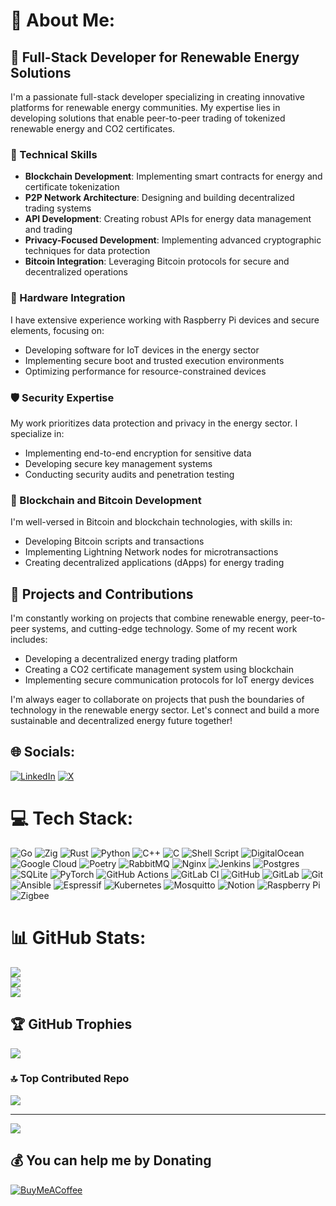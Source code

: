 # 💫 About Me:
## 🌿 Full-Stack Developer for Renewable Energy Solutions

I'm a passionate full-stack developer specializing in creating innovative platforms for renewable energy communities. My expertise lies in developing solutions that enable peer-to-peer trading of tokenized renewable energy and CO2 certificates.

### 🚀 Technical Skills
- **Blockchain Development**: Implementing smart contracts for energy and certificate tokenization
- **P2P Network Architecture**: Designing and building decentralized trading systems
- **API Development**: Creating robust APIs for energy data management and trading
- **Privacy-Focused Development**: Implementing advanced cryptographic techniques for data protection
- **Bitcoin Integration**: Leveraging Bitcoin protocols for secure and decentralized operations

### 🍓 Hardware Integration
I have extensive experience working with Raspberry Pi devices and secure elements, focusing on:
- Developing software for IoT devices in the energy sector
- Implementing secure boot and trusted execution environments
- Optimizing performance for resource-constrained devices

### 🛡️ Security Expertise
My work prioritizes data protection and privacy in the energy sector. I specialize in:
- Implementing end-to-end encryption for sensitive data
- Developing secure key management systems
- Conducting security audits and penetration testing

### 🔗 Blockchain and Bitcoin Development
I'm well-versed in Bitcoin and blockchain technologies, with skills in:
- Developing Bitcoin scripts and transactions
- Implementing Lightning Network nodes for microtransactions
- Creating decentralized applications (dApps) for energy trading

## 🌱 Projects and Contributions
I'm constantly working on projects that combine renewable energy, peer-to-peer systems, and cutting-edge technology. Some of my recent work includes:
- Developing a decentralized energy trading platform
- Creating a CO2 certificate management system using blockchain
- Implementing secure communication protocols for IoT energy devices

I'm always eager to collaborate on projects that push the boundaries of technology in the renewable energy sector. Let's connect and build a more sustainable and decentralized energy future together!



## 🌐 Socials:
[![LinkedIn](https://img.shields.io/badge/LinkedIn-%230077B5.svg?logo=linkedin&logoColor=white)](https://linkedin.com/in/stefan-weber-955850111) [![X](https://img.shields.io/badge/X-black.svg?logo=X&logoColor=white)](https://x.com/cybnon) 

# 💻 Tech Stack:
![Go](https://img.shields.io/badge/go-%2300ADD8.svg?style=for-the-badge&logo=go&logoColor=white) ![Zig](https://img.shields.io/badge/Zig-%23F7A41D.svg?style=for-the-badge&logo=zig&logoColor=white) ![Rust](https://img.shields.io/badge/rust-%23000000.svg?style=for-the-badge&logo=rust&logoColor=white) ![Python](https://img.shields.io/badge/python-3670A0?style=for-the-badge&logo=python&logoColor=ffdd54) ![C++](https://img.shields.io/badge/c++-%2300599C.svg?style=for-the-badge&logo=c%2B%2B&logoColor=white) ![C](https://img.shields.io/badge/c-%2300599C.svg?style=for-the-badge&logo=c&logoColor=white) ![Shell Script](https://img.shields.io/badge/shell_script-%23121011.svg?style=for-the-badge&logo=gnu-bash&logoColor=white) ![DigitalOcean](https://img.shields.io/badge/DigitalOcean-%230167ff.svg?style=for-the-badge&logo=digitalOcean&logoColor=white) ![Google Cloud](https://img.shields.io/badge/GoogleCloud-%234285F4.svg?style=for-the-badge&logo=google-cloud&logoColor=white) ![Poetry](https://img.shields.io/badge/Poetry-%233B82F6.svg?style=for-the-badge&logo=poetry&logoColor=0B3D8D) ![RabbitMQ](https://img.shields.io/badge/rabbitmq-FF6600?style=for-the-badge&logo=rabbitmq&logoColor=white) ![Nginx](https://img.shields.io/badge/nginx-%23009639.svg?style=for-the-badge&logo=nginx&logoColor=white) ![Jenkins](https://img.shields.io/badge/jenkins-%232C5263.svg?style=for-the-badge&logo=jenkins&logoColor=white) ![Postgres](https://img.shields.io/badge/postgres-%23316192.svg?style=for-the-badge&logo=postgresql&logoColor=white) ![SQLite](https://img.shields.io/badge/sqlite-%2307405e.svg?style=for-the-badge&logo=sqlite&logoColor=white) ![PyTorch](https://img.shields.io/badge/PyTorch-%23EE4C2C.svg?style=for-the-badge&logo=PyTorch&logoColor=white) ![GitHub Actions](https://img.shields.io/badge/github%20actions-%232671E5.svg?style=for-the-badge&logo=githubactions&logoColor=white) ![GitLab CI](https://img.shields.io/badge/gitlab%20CI-%23181717.svg?style=for-the-badge&logo=gitlab&logoColor=white) ![GitHub](https://img.shields.io/badge/github-%23121011.svg?style=for-the-badge&logo=github&logoColor=white) ![GitLab](https://img.shields.io/badge/gitlab-%23181717.svg?style=for-the-badge&logo=gitlab&logoColor=white) ![Git](https://img.shields.io/badge/git-%23F05033.svg?style=for-the-badge&logo=git&logoColor=white) ![Ansible](https://img.shields.io/badge/ansible-%231A1918.svg?style=for-the-badge&logo=ansible&logoColor=white) ![Espressif](https://img.shields.io/badge/espressif-E7352C.svg?style=for-the-badge&logo=espressif&logoColor=white) ![Kubernetes](https://img.shields.io/badge/kubernetes-%23326ce5.svg?style=for-the-badge&logo=kubernetes&logoColor=white) ![Mosquitto](https://img.shields.io/badge/mosquitto-%233C5280.svg?style=for-the-badge&logo=eclipsemosquitto&logoColor=white) ![Notion](https://img.shields.io/badge/Notion-%23000000.svg?style=for-the-badge&logo=notion&logoColor=white) ![Raspberry Pi](https://img.shields.io/badge/-RaspberryPi-C51A4A?style=for-the-badge&logo=Raspberry-Pi) ![Zigbee](https://img.shields.io/badge/zigbee-%23EB0443.svg?style=for-the-badge&logo=zigbee&logoColor=white)
# 📊 GitHub Stats:
![](https://github-readme-stats.vercel.app/api?username=cybnon&theme=neon&hide_border=false&include_all_commits=true&count_private=true)<br/>
![](https://github-readme-streak-stats.herokuapp.com/?user=cybnon&theme=neon&hide_border=false)<br/>
![](https://github-readme-stats.vercel.app/api/top-langs/?username=cybnon&theme=neon&hide_border=false&include_all_commits=true&count_private=true&layout=compact)

## 🏆 GitHub Trophies
![](https://github-profile-trophy.vercel.app/?username=cybnon&theme=aura_dark&no-frame=false&no-bg=true&margin-w=4)

### 🔝 Top Contributed Repo
![](https://github-contributor-stats.vercel.app/api?username=cybnon&limit=5&theme=dark&combine_all_yearly_contributions=true)

---
[![](https://visitcount.itsvg.in/api?id=cybnon&icon=0&color=6)](https://visitcount.itsvg.in)

  ## 💰 You can help me by Donating
  [![BuyMeACoffee](https://img.shields.io/badge/Buy%20Me%20a%20Coffee-ffdd00?style=for-the-badge&logo=buy-me-a-coffee&logoColor=black)](https://buymeacoffee.com/cybnon) 

  
<!-- Proudly created with GPRM ( https://gprm.itsvg.in ) -->
